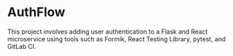 # AuthFlow
This project involves adding user authentication to a Flask and React microservice using tools such as Formik, React Testing Library, pytest, and GitLab CI.
